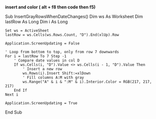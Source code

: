 **insert and color ( alt + f8 then code then f5)**

Sub InsertGrayRowsWhenDateChanges()
    Dim ws As Worksheet
    Dim lastRow As Long
    Dim i As Long
    
    Set ws = ActiveSheet
    lastRow = ws.Cells(ws.Rows.Count, "D").End(xlUp).Row
    
    Application.ScreenUpdating = False
    
    ' Loop from bottom to top, only from row 7 downwards
    For i = lastRow To 7 Step -1
        ' Compare date values in col D
        If ws.Cells(i, "D").Value <> ws.Cells(i - 1, "D").Value Then
            ' Insert a new row
            ws.Rows(i).Insert Shift:=xlDown
            ' Fill columns A:M with gray
            ws.Range("A" & i & ":M" & i).Interior.Color = RGB(217, 217, 217)
        End If
    Next i
    
    Application.ScreenUpdating = True
End Sub
